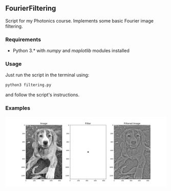 ## FourierFiltering
Script for my Photonics course. Implements some basic Fourier image filtering.

### Requirements

- Python 3.* with _numpy_ and _maplotlib_ modules installed 

### Usage

Just run the script in the terminal using:
  ```bash
  python3 filtering.py
 ```
and follow the script's instructions.

### Examples

<p align="center"> 
<img src="examples/example1.png">
</p>
